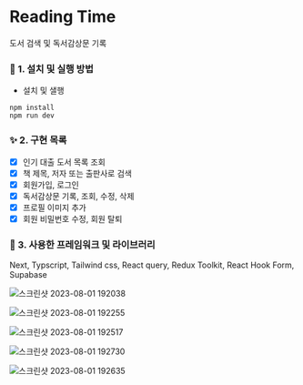 # Reading Time

도서 검색 및 독서감상문 기록

### 🌱 1. 설치 및 실행 방법

- 설치 및 샐행

```
npm install
npm run dev
```

### ✨ 2. 구현 목록

- [x] 인기 대출 도서 목록 조회
- [x] 책 제목, 저자 또는 출판사로 검색
- [x] 회원가입, 로그인
- [x] 독서감상문 기록, 조회, 수정, 삭제
- [x] 프로필 이미지 추가
- [x] 회원 비밀번호 수정, 회원 탈퇴

### 💚 3. 사용한 프레임워크 및 라이브러리

Next, Typscript, Tailwind css, React query, Redux Toolkit, React Hook Form, Supabase

![스크린샷 2023-08-01 192038](https://github.com/rivera00255/reading-time/assets/93629526/c325e2aa-30b5-4297-b473-a9d67c4060f6)

![스크린샷 2023-08-01 192255](https://github.com/rivera00255/reading-time/assets/93629526/fb1a34f8-5515-4067-8b2a-19f087c5c7c6)

![스크린샷 2023-08-01 192517](https://github.com/rivera00255/reading-time/assets/93629526/a539e116-9d45-43d5-8100-4480cbb56b9c)

![스크린샷 2023-08-01 192730](https://github.com/rivera00255/reading-time/assets/93629526/52f11095-cb87-4b94-9fde-59a035463024)   

![스크린샷 2023-08-01 192635](https://github.com/rivera00255/reading-time/assets/93629526/e23fa120-971a-4d74-86c3-0f5acd678579)
